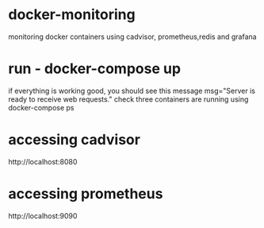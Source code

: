 # docker-monitoring
monitoring docker containers using cadvisor, prometheus,redis and grafana
# run - docker-compose up
if everything is working good, you should see this message
msg="Server is ready to receive web requests." 
check three containers are running using docker-compose ps
# accessing cadvisor
http://localhost:8080
# accessing prometheus
http://localhost:9090


